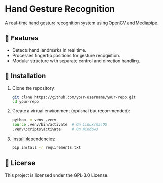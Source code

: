 # Hand Gesture Recognition

A real-time hand gesture recognition system using OpenCV and Mediapipe.

## 📌 Features
- Detects hand landmarks in real time.
- Processes fingertip positions for gesture recognition.
- Modular structure with separate control and direction handling.

## 🚀 Installation

1. Clone the repository:
   ```sh
   git clone https://github.com/your-username/your-repo.git
   cd your-repo
   ```
2. Create a virtual environment (optional but recommended):
   ```sh
   python -m venv .venv
   source .venv/bin/activate  # On Linux/macOS
   .venv\Scripts\activate     # On Windows
   ```
3. Install dependencies:
   ```sh
   pip install -r requirements.txt
   ```


## 📜 License
This project is licensed under the GPL-3.0 License.
